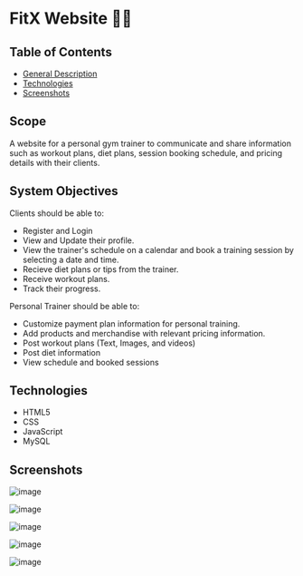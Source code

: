 # FitX Website 💪🏽

## Table of Contents
* [General Description](#general-info)
* [Technologies](#technologies)
* [Screenshots](#screenshots)

## Scope

A website for a personal gym trainer to communicate and share information such as workout plans, diet plans, session booking schedule, and pricing details with their clients.

## System Objectives

Clients should be able to:
- Register and Login
- View and Update their profile.
- View the trainer's schedule on a calendar and book a training session by selecting a date and time.
- Recieve diet plans or tips from the trainer.
- Receive workout plans.
- Track their progress.

Personal Trainer should be able to:
- Customize payment plan information for personal training.
- Add products and merchandise with relevant pricing information.
- Post workout plans (Text, Images, and videos)
- Post diet information
- View schedule and booked sessions

## Technologies

- HTML5
- CSS
- JavaScript 
- MySQL

## Screenshots 

![image](https://user-images.githubusercontent.com/55777067/163557439-0a34e9b7-ad31-48ae-af87-49cfe60651df.png)

![image](https://user-images.githubusercontent.com/55777067/163557511-75e96534-f735-4c43-982b-205a79945a9a.png)

![image](https://user-images.githubusercontent.com/55777067/163557651-b4a13c10-3bd2-4eb4-bcca-5b5aba494861.png)

![image](https://user-images.githubusercontent.com/55777067/163557713-b06352da-0f56-4bd9-bca5-b7afe2b196d0.png)

![image](https://user-images.githubusercontent.com/55777067/163557788-e029885a-530d-455f-b061-a7ec7bb360cd.png)



